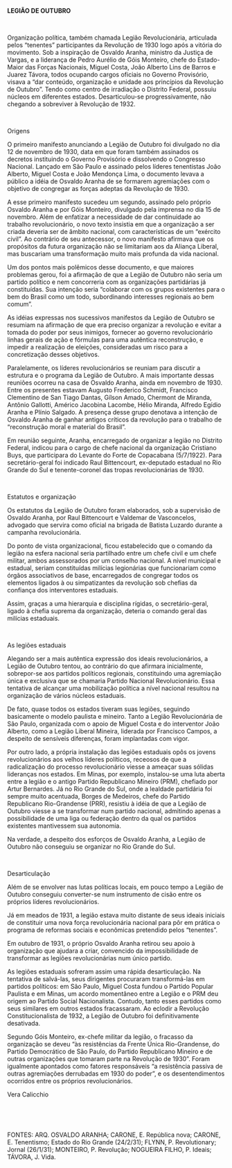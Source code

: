 **LEGIÃO DE OUTUBRO**

 

Organização política, também chamada Legião Revolucionária, articulada
pelos “tenentes” participantes da Revolução de 1930 logo após a vitória
do movimento. Sob a inspiração de Osvaldo Aranha, ministro da Justiça de
Vargas, e a liderança de Pedro Aurélio de Góis Monteiro, chefe do
Estado-Maior das Forças Nacionais, Miguel Costa, João Alberto Lins de
Barros e Juarez Távora, todos ocupando cargos oficiais no Governo
Provisório, visava a “dar conteúdo, organização e unidade aos princípios
da Revolução de Outubro”. Tendo como centro de irradiação o Distrito
Federal, possuiu núcleos em diferentes estados. Desarticulou-se
progressivamente, não chegando a sobreviver à Revolução de 1932.

 

Origens

O primeiro manifesto anunciando a Legião de Outubro foi divulgado no dia
12 de novembro de 1930, data em que foram também assinados os decretos
instituindo o Governo Provisório e dissolvendo o Congresso Nacional.
Lançado em São Paulo e assinado pelos líderes tenentistas João Alberto,
Miguel Costa e João Mendonça Lima, o documento levava a público a idéia
de Osvaldo Aranha de se formarem agremiações com o objetivo de congregar
as forças adeptas da Revolução de 1930.

A esse primeiro manifesto sucedeu um segundo, assinado pelo próprio
Osvaldo Aranha e por Góis Monteiro, divulgado pela imprensa no dia 15 de
novembro. Além de enfatizar a necessidade de dar continuidade ao
trabalho revolucionário, o novo texto insistia em que a organização a
ser criada deveria ser de âmbito nacional, com características de um
“exército civil”. Ao contrário de seu antecessor, o novo manifesto
afirmava que os propósitos da futura organização não se limitariam aos
da Aliança Liberal, mas buscariam uma transformação muito mais profunda
da vida nacional.

Um dos pontos mais polêmicos desse documento, e que maiores problemas
gerou, foi a afirmação de que a Legião de Outubro não seria um partido
político e nem concorreria com as organizações partidárias já
constituídas. Sua intenção seria “colaborar com os grupos existentes
para o bem do Brasil como um todo, subordinando interesses regionais ao
bem comum”.

As idéias expressas nos sucessivos manifestos da Legião de Outubro se
resumiam na afirmação de que era preciso organizar a revolução e evitar
a tomada do poder por seus inimigos, fornecer ao governo revolucionário
linhas gerais de ação e fórmulas para uma autêntica reconstrução, e
impedir a realização de eleições, consideradas um risco para a
concretização desses objetivos.

Paralelamente, os líderes revolucionários se reuniam para discutir a
estrutura e o programa da Legião de Outubro. A mais importante dessas
reuniões ocorreu na casa de Osvaldo Aranha, ainda em novembro de 1930.
Entre os presentes estavam Augusto Frederico Schmidt, Francisco
Clementino de San Tiago Dantas, Gílson Amado, Chermont de Miranda,
Antônio Gallotti, Américo Jacobina Lacombe, Hélio Miranda, Alfredo
Egídio Aranha e Plínio Salgado. A presença desse grupo denotava a
intenção de Osvaldo Aranha de ganhar antigos críticos da revolução para
o trabalho de “reconstrução moral e material do Brasil”.

Em reunião seguinte, Aranha, encarregado de organizar a legião no
Distrito Federal, indicou para o cargo de chefe nacional da organização
Cristiano Buys, que participara do Levante do Forte de Copacabana
(5/7/1922). Para secretário-geral foi indicado Raul Bittencourt,
ex-deputado estadual no Rio Grande do Sul e tenente-coronel das tropas
revolucionárias de 1930.

 

Estatutos e organização

Os estatutos da Legião de Outubro foram elaborados, sob a supervisão de
Osvaldo Aranha, por Raul Bittencourt e Valdemar de Vasconcelos, advogado
que servira como oficial na brigada de Batista Luzardo durante a
campanha revolucionária.

Do ponto de vista organizacional, ficou estabelecido que o comando da
legião na esfera nacional seria partilhado entre um chefe civil e um
chefe militar, ambos assessorados por um conselho nacional. A nível
municipal e estadual, seriam constituídas milícias legionárias que
funcionariam como órgãos associativos de base, encarregados de congregar
todos os elementos ligados à ou simpatizantes da revolução sob chefias
da confiança dos interventores estaduais.

Assim, graças a uma hierarquia e disciplina rígidas, o secretário-geral,
ligado à chefia suprema da organização, deteria o comando geral das
milícias estaduais.

 

As legiões estaduais

Alegando ser a mais autêntica expressão dos ideais revolucionários, a
Legião de Outubro tentou, ao contrário do que afirmara inicialmente,
sobrepor-se aos partidos políticos regionais, constituindo uma
agremiação única e exclusiva que se chamaria Partido Nacional
Revolucionário. Essa tentativa de alcançar uma mobilização política a
nível nacional resultou na organização de vários núcleos estaduais.

De fato, quase todos os estados tiveram suas legiões, seguindo
basicamente o modelo paulista e mineiro. Tanto a Legião Revolucionária
de São Paulo, organizada com o apoio de Miguel Costa e do interventor
João Alberto, como a Legião Liberal Mineira, liderada por Francisco
Campos, a despeito de sensíveis diferenças, foram implantadas com vigor.

Por outro lado, a própria instalação das legiões estaduais opôs os
jovens revolucionários aos velhos líderes políticos, receosos de que a
radicalização do processo revolucionário viesse a ameaçar suas sólidas
lideranças nos estados. Em Minas, por exemplo, instalou-se uma luta
aberta entre a legião e o antigo Partido Republicano Mineiro (PRM),
chefiado por Artur Bernardes. Já no Rio Grande do Sul, onde a lealdade
partidária foi sempre muito acentuada, Borges de Medeiros, chefe do
Partido Republicano Rio-Grandense (PRR), resistiu à idéia de que a
Legião de Outubro viesse a se transformar num partido nacional,
admitindo apenas a possibilidade de uma liga ou federação dentro da qual
os partidos existentes mantivessem sua autonomia.

Na verdade, a despeito dos esforços de Osvaldo Aranha, a Legião de
Outubro não conseguiu se organizar no Rio Grande do Sul.

 

Desarticulação

Além de se envolver nas lutas políticas locais, em pouco tempo a Legião
de Outubro conseguiu converter-se num instrumento de cisão entre os
próprios líderes revolucionários.

Já em meados de 1931, a legião estava muito distante de seus ideais
iniciais de constituir uma nova força revolucionária nacional para pôr
em prática o programa de reformas sociais e econômicas pretendido pelos
“tenentes”.

Em outubro de 1931, o próprio Osvaldo Aranha retirou seu apoio à
organização que ajudara a criar, convencido da impossibilidade de
transformar as legiões revolucionárias num único partido.

As legiões estaduais sofreram assim uma rápida desarticulação. Na
tentativa de salvá-las, seus dirigentes procuraram transformá-las em
partidos políticos: em São Paulo, Miguel Costa fundou o Partido Popular
Paulista e em Minas, um acordo momentâneo entre a Legião e o PRM deu
origem ao Partido Social Nacionalista. Contudo, tanto esses partidos
como seus similares em outros estados fracassaram. Ao eclodir a
Revolução Constitucionalista de 1932, a Legião de Outubro foi
definitivamente desativada.

Segundo Góis Monteiro, ex-chefe militar da legião, o fracasso da
organização se deveu “às resistências da Frente Única Rio-Grandense, do
Partido Democrático de São Paulo, do Partido Republicano Mineiro e de
outras organizações que tomaram parte na Revolução de 1930”. Foram
igualmente apontados como fatores responsáveis “a resistência passiva de
outras agremiações derrubadas em 1930 do poder”, e os desentendimentos
ocorridos entre os próprios revolucionários.

Vera Calicchio

 

 

FONTES: ARQ. OSVALDO ARANHA; CARONE, E. República nova; CARONE, E.
Tenentismo; Estado do Rio Grande (24/2/31); FLYNN, P. Revolutionary;
Jornal (26/1/31); MONTEIRO, P. Revolução; NOGUEIRA FILHO, P. Ideais;
TÁVORA, J. Vida.

 
